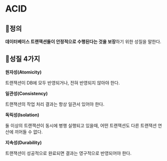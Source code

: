 # ACID

## 📌정의

**데이터베이스 트랜잭션들이 안정적으로 수행된다는 것을 보장**하기 위한 성질을 말한다.

## 📄성질 4가지

**원자성(Atomicity)**

트랜잭션이 DB에 모두 반영되거나, 전혀 반영되지 않아야 한다.

**일관성(Consistency)**

트랜잭션의 작업 처리 결과는 항상 일관서 있어야 한다.

**독릭성(Isolation)**

둘 이상의 트랜잭션이 동시에 병행 실행되고 있을때, 어떤 트랜잭션도 다른 트랜잭션 연산에 끼어들 수 없다.

**지속성(Durability)**

트랜잭션이 성공적으로 완료되면 결과는 영구적으로 반영되어야 한다.
